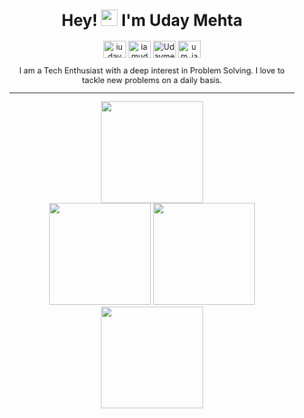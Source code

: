 <!-- - 👋 Hi, I’m @iudaymehta2001
- 👀 I’m interested in building New Stuffs
- 🌱 I’m currently learning Web Development
- 📫 You can reach me at iudaymehta2001@gmail.com -->

<!---
iudaymehta2001/iudaymehta2001 is a ✨ special ✨ repository because its `README.md` (this file) appears on your GitHub profile.
You can click the Preview link to take a look at your changes.
--->


<div><h1 align="center"> Hey! <img src="https://github.com/TheDudeThatCode/TheDudeThatCode/blob/master/Assets/Hi.gif" width="29"> I'm Uday Mehta </div> 
<div>
<p align="center">
<a href="https://github.com/iudaymehta2001" target="blank"><img align="center" src="https://raw.githubusercontent.com/rahuldkjain/github-profile-readme-generator/master/src/images/icons/Social/github.svg" alt="iudaymehta2001" height="30" width="40"/></a>
<a href="https://www.linkedin.com/in/iamudaymehta/" target="blank"><img align="center" src="https://raw.githubusercontent.com/rahuldkjain/github-profile-readme-generator/master/src/images/icons/Social/linked-in-alt.svg" alt="iamudaymehta" height="30" width="40" /></a>
<a href="https://leetcode.com/Udaymehta/" target="blank"><img align="center" src="https://raw.githubusercontent.com/rahuldkjain/github-profile-readme-generator/master/src/images/icons/Social/leet-code.svg" alt="Udaymehta" height="30" width="40" /></a>
<a href="https://twitter.com/um_iamudaymehta" target="blank"><img align="center" src="https://raw.githubusercontent.com/rahuldkjain/github-profile-readme-generator/master/src/images/icons/Social/twitter.svg" alt="um_iamudaymehta" height="30" width="40" /></a>
</p>
</div>
<div align="center">
I am a Tech Enthusiast with a deep interest in Problem Solving. I love to tackle new problems on a daily basis. 
<hr>
<!--  <div>
<img src="'https://activity-graph.herokuapp.com/graph?username=iamudaymehta"  />
</div> -->
  
<!-- [![Uday Mehta's github activity graph](https://activity-graph.herokuapp.com/graph?username=iamudaymehta&theme=github)](https://github.com/ashutosh00710/github-readme-activity-graph) -->

<div align="center">
<img height="180em" src="https://github-profile-summary-cards.vercel.app/api/cards/profile-details?username=iudaymehta2001&theme=solarized_dark" />
<br>
<img height="180em" src="http://github-profile-summary-cards.vercel.app/api/cards/most-commit-language?username=iudaymehta2001&theme=solarized_dark"/>
<img height="180em" src="http://github-profile-summary-cards.vercel.app/api/cards/stats?username=iudaymehta2001&theme=solarized_dark"/>
<img height="180em" src="http://github-profile-summary-cards.vercel.app/api/cards/productive-time?username=iudaymehta2001&theme=solarized_dark&utcOffset=8" />
</div>
  
   
